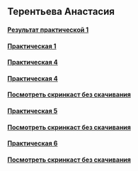 ## Терентьева Анастасия

#### [Результат практической 1](https://reverent-bohr-58d0aa.netlify.app)
#### [Практическая 1](https://github.com/t-anastasia/Practicum/tree/main/%D0%9F%D1%80%D0%B0%D0%BA%D1%82%D0%B8%D1%87%D0%B5%D1%81%D0%BA%D0%BE%D0%B5%20%D0%B7%D0%B0%D0%B4%D0%B0%D0%BD%D0%B8%D0%B5%201%20(%D0%A2%D0%B5%D1%80%D0%B5%D0%BD%D1%82%D1%8C%D0%B5%D0%B2%D0%B0))

#### [Практическая 4](https://github.com/t-anastasia/Practicum/tree/main/Practicum_lr_4/Practicum)


#### [Практическая 4](https://github.com/t-anastasia/Practicum/tree/main/Practicum_lr_4/Practicum)
#### [Посмотреть скринкаст без скачивания](https://drive.google.com/file/d/1Jr4yeet1Pk4xfNLwfCIStMZrxM2BUC1v/view?usp=sharing) 

#### [Практическая 5](https://github.com/t-anastasia/Practicum/tree/main/Practicum_lr_5/Practicum)
#### [Посмотреть скринкаст без скачивания](https://drive.google.com/file/d/1RR9hY7vM_R8Y98hUWJ5M22WXCEBUg0ub/view?usp=sharing) 

#### [Практическая 6](https://github.com/t-anastasia/Practicum/tree/main/Practicum_lr_6/Practicum)
#### [Посмотреть скринкаст без скачивания](https://drive.google.com/file/d/14ENcCm9lKs5PMwf9rtZRMXR_ohu5qsan/view?usp=sharing) 
